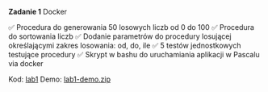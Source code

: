 **Zadanie 1** Docker

:white_check_mark: Procedura do generowania 50 losowych liczb od 0 do 100
:white_check_mark: Procedura do sortowania liczb
:white_check_mark: Dodanie parametrów do procedury losującej określającymi zakres losowania: od, do, ile
:white_check_mark: 5 testów jednostkowych testujące procedury
:white_check_mark: Skrypt w bashu do uruchamiania aplikacji w Pascalu via docker

Kod: [lab1](https://github.com/cr0ow/Object-Oriented-Design-2024/tree/master/lab1)
Demo: [lab1-demo.zip](https://github.com/cr0ow/Object-Oriented-Design-2024/tree/master/demos)